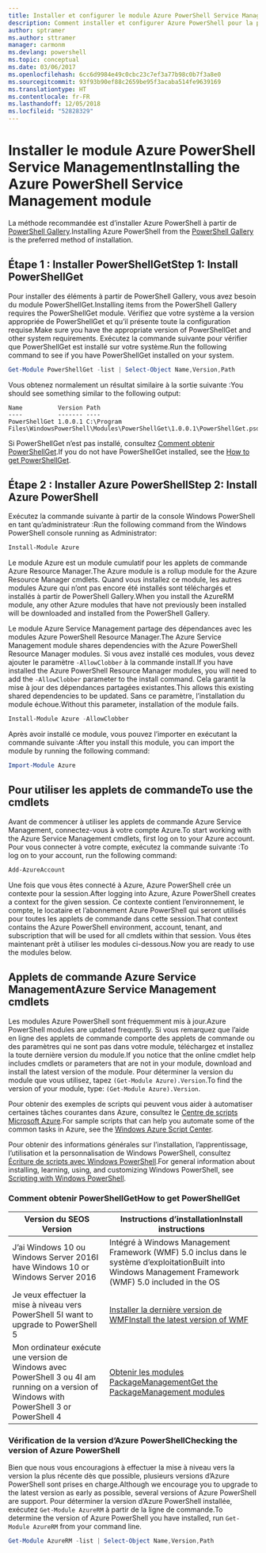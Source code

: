```yaml
---
title: Installer et configurer le module Azure PowerShell Service Management | Microsoft Docs
description: Comment installer et configurer Azure PowerShell pour la première utilisation.
author: sptramer
ms.author: sttramer
manager: carmonm
ms.devlang: powershell
ms.topic: conceptual
ms.date: 03/06/2017
ms.openlocfilehash: 6cc6d9984e49c0cbc23c7ef3a77b98c0b7f3a8e0
ms.sourcegitcommit: 93f93b90ef88c2659be95f3acaba514fe9639169
ms.translationtype: HT
ms.contentlocale: fr-FR
ms.lasthandoff: 12/05/2018
ms.locfileid: "52828329"
---
```

# <a name="installing-the-azure-powershell-service-management-module"></a><span data-ttu-id="59847-103">Installer le module Azure PowerShell Service Management</span><span class="sxs-lookup"><span data-stu-id="59847-103">Installing the Azure PowerShell Service Management module</span></span>

<span data-ttu-id="59847-104">La méthode recommandée est d’installer Azure PowerShell à partir de [PowerShell Gallery](https://www.powershellgallery.com/).</span><span class="sxs-lookup"><span data-stu-id="59847-104">Installing Azure PowerShell from the [PowerShell Gallery](https://www.powershellgallery.com/) is the preferred method of installation.</span></span>

## <a name="step-1-install-powershellget"></a><span data-ttu-id="59847-105">Étape 1 : Installer PowerShellGet</span><span class="sxs-lookup"><span data-stu-id="59847-105">Step 1: Install PowerShellGet</span></span>

<span data-ttu-id="59847-106">Pour installer des éléments à partir de PowerShell Gallery, vous avez besoin du module PowerShellGet.</span><span class="sxs-lookup"><span data-stu-id="59847-106">Installing items from the PowerShell Gallery requires the PowerShellGet module.</span></span> <span data-ttu-id="59847-107">Vérifiez que votre système a la version appropriée de PowerShellGet et qu’il présente toute la configuration requise.</span><span class="sxs-lookup"><span data-stu-id="59847-107">Make sure you have the appropriate version of PowerShellGet and other system requirements.</span></span> <span data-ttu-id="59847-108">Exécutez la commande suivante pour vérifier que PowerShellGet est installé sur votre système.</span><span class="sxs-lookup"><span data-stu-id="59847-108">Run the following command to see if you have PowerShellGet installed on your system.</span></span>

```powershell
Get-Module PowerShellGet -list | Select-Object Name,Version,Path
```

<span data-ttu-id="59847-109">Vous obtenez normalement un résultat similaire à la sortie suivante :</span><span class="sxs-lookup"><span data-stu-id="59847-109">You should see something similar to the following output:</span></span>

```output
Name          Version Path
----          ------- ----
PowerShellGet 1.0.0.1 C:\Program Files\WindowsPowerShell\Modules\PowerShellGet\1.0.0.1\PowerShellGet.psd1
```

<span data-ttu-id="59847-110">Si PowerShellGet n’est pas installé, consultez [Comment obtenir PowerShellGet](#how-to-get-powershellget).</span><span class="sxs-lookup"><span data-stu-id="59847-110">If you do not have PowerShellGet installed, see the [How to get PowerShellGet](#how-to-get-powershellget).</span></span>

## <a name="step-2-install-azure-powershell"></a><span data-ttu-id="59847-111">Étape 2 : Installer Azure PowerShell</span><span class="sxs-lookup"><span data-stu-id="59847-111">Step 2: Install Azure PowerShell</span></span>

<span data-ttu-id="59847-112">Exécutez la commande suivante à partir de la console Windows PowerShell en tant qu’administrateur :</span><span class="sxs-lookup"><span data-stu-id="59847-112">Run the following command from the Windows PowerShell console running as Administrator:</span></span>

```powershell
Install-Module Azure
```

<span data-ttu-id="59847-113">Le module Azure est un module cumulatif pour les applets de commande Azure Resource Manager.</span><span class="sxs-lookup"><span data-stu-id="59847-113">The Azure module is a rollup module for the Azure Resource Manager cmdlets.</span></span> <span data-ttu-id="59847-114">Quand vous installez ce module, les autres modules Azure qui n’ont pas encore été installés sont téléchargés et installés à partir de PowerShell Gallery.</span><span class="sxs-lookup"><span data-stu-id="59847-114">When you install the AzureRM module, any other Azure modules that have not previously been installed will be downloaded and installed from the PowerShell Gallery.</span></span>

<span data-ttu-id="59847-115">Le module Azure Service Management partage des dépendances avec les modules Azure PowerShell Resource Manager.</span><span class="sxs-lookup"><span data-stu-id="59847-115">The Azure Service Management module shares dependencies with the Azure PowerShell Resource Manager modules.</span></span> <span data-ttu-id="59847-116">Si vous avez installé ces modules, vous devez ajouter le paramètre `-AllowClobber` à la commande install.</span><span class="sxs-lookup"><span data-stu-id="59847-116">If you have installed the Azure PowerShell Resource Manager modules, you will need to add the `-AllowClobber` parameter to the install command.</span></span> <span data-ttu-id="59847-117">Cela garantit la mise à jour des dépendances partagées existantes.</span><span class="sxs-lookup"><span data-stu-id="59847-117">This allows this existing shared dependencies to be updated.</span></span> <span data-ttu-id="59847-118">Sans ce paramètre, l’installation du module échoue.</span><span class="sxs-lookup"><span data-stu-id="59847-118">Without this parameter, installation of the module fails.</span></span>

```powershell
Install-Module Azure -AllowClobber
```

<span data-ttu-id="59847-119">Après avoir installé ce module, vous pouvez l’importer en exécutant la commande suivante :</span><span class="sxs-lookup"><span data-stu-id="59847-119">After you install this module, you can import the module by running the following command:</span></span>

```powershell
Import-Module Azure
```

## <a name="to-use-the-cmdlets"></a><span data-ttu-id="59847-120">Pour utiliser les applets de commande</span><span class="sxs-lookup"><span data-stu-id="59847-120">To use the cmdlets</span></span>

<span data-ttu-id="59847-121">Avant de commencer à utiliser les applets de commande Azure Service Management, connectez-vous à votre compte Azure.</span><span class="sxs-lookup"><span data-stu-id="59847-121">To start working with the Azure Service Management cmdlets, first log on to your Azure account.</span></span> <span data-ttu-id="59847-122">Pour vous connecter à votre compte, exécutez la commande suivante :</span><span class="sxs-lookup"><span data-stu-id="59847-122">To log on to your account, run the following command:</span></span>

```powershell
Add-AzureAccount
```

<span data-ttu-id="59847-123">Une fois que vous êtes connecté à Azure, Azure PowerShell crée un contexte pour la session.</span><span class="sxs-lookup"><span data-stu-id="59847-123">After logging into Azure, Azure PowerShell creates a context for the given session.</span></span> <span data-ttu-id="59847-124">Ce contexte contient l’environnement, le compte, le locataire et l’abonnement Azure PowerShell qui seront utilisés pour toutes les applets de commande dans cette session.</span><span class="sxs-lookup"><span data-stu-id="59847-124">That context contains the Azure PowerShell environment, account, tenant, and subscription that will be used for all cmdlets within that session.</span></span> <span data-ttu-id="59847-125">Vous êtes maintenant prêt à utiliser les modules ci-dessous.</span><span class="sxs-lookup"><span data-stu-id="59847-125">Now you are ready to use the modules below.</span></span>

## <a name="azure-service-management-cmdlets"></a><span data-ttu-id="59847-126">Applets de commande Azure Service Management</span><span class="sxs-lookup"><span data-stu-id="59847-126">Azure Service Management cmdlets</span></span>

<span data-ttu-id="59847-127">Les modules Azure PowerShell sont fréquemment mis à jour.</span><span class="sxs-lookup"><span data-stu-id="59847-127">Azure PowerShell modules are updated frequently.</span></span> <span data-ttu-id="59847-128">Si vous remarquez que l’aide en ligne des applets de commande comporte des applets de commande ou des paramètres qui ne sont pas dans votre module, téléchargez et installez la toute dernière version du module.</span><span class="sxs-lookup"><span data-stu-id="59847-128">If you notice that the online cmdlet help includes cmdlets or parameters that are not in your module, download and install the latest version of the module.</span></span> <span data-ttu-id="59847-129">Pour déterminer la version du module que vous utilisez, tapez `(Get-Module Azure).Version`.</span><span class="sxs-lookup"><span data-stu-id="59847-129">To find the version of your module, type: `(Get-Module Azure).Version`.</span></span>

<span data-ttu-id="59847-130">Pour obtenir des exemples de scripts qui peuvent vous aider à automatiser certaines tâches courantes dans Azure, consultez le [Centre de scripts Microsoft Azure](http://www.windowsazure.com/documentation/scripts/).</span><span class="sxs-lookup"><span data-stu-id="59847-130">For sample scripts that can help you automate some of the common tasks in Azure, see the [Windows Azure Script Center](http://www.windowsazure.com/documentation/scripts/).</span></span>

<span data-ttu-id="59847-131">Pour obtenir des informations générales sur l’installation, l’apprentissage, l’utilisation et la personnalisation de Windows PowerShell, consultez [Écriture de scripts avec Windows PowerShell](http://go.microsoft.com/fwlink/p/?linkid=320210).</span><span class="sxs-lookup"><span data-stu-id="59847-131">For general information about installing, learning, using, and customizing Windows PowerShell, see [Scripting with Windows PowerShell](http://go.microsoft.com/fwlink/p/?linkid=320210).</span></span>

### <a name="how-to-get-powershellget"></a><span data-ttu-id="59847-132">Comment obtenir PowerShellGet</span><span class="sxs-lookup"><span data-stu-id="59847-132">How to get PowerShellGet</span></span>

|<span data-ttu-id="59847-133">Version du SE</span><span class="sxs-lookup"><span data-stu-id="59847-133">OS Version</span></span>|<span data-ttu-id="59847-134">Instructions d’installation</span><span class="sxs-lookup"><span data-stu-id="59847-134">Install instructions</span></span>|
|---|---|
|<span data-ttu-id="59847-135">J’ai Windows 10 ou Windows Server 2016</span><span class="sxs-lookup"><span data-stu-id="59847-135">I have Windows 10 or Windows Server 2016</span></span>|<span data-ttu-id="59847-136">Intégré à Windows Management Framework (WMF) 5.0 inclus dans le système d’exploitation</span><span class="sxs-lookup"><span data-stu-id="59847-136">Built into Windows Management Framework (WMF) 5.0 included in the OS</span></span>|
|<span data-ttu-id="59847-137">Je veux effectuer la mise à niveau vers PowerShell 5</span><span class="sxs-lookup"><span data-stu-id="59847-137">I want to upgrade to PowerShell 5</span></span>|[<span data-ttu-id="59847-138">Installer la dernière version de WMF</span><span class="sxs-lookup"><span data-stu-id="59847-138">Install the latest version of WMF</span></span>](https://www.microsoft.com/en-us/download/details.aspx?id=54616)|
|<span data-ttu-id="59847-139">Mon ordinateur exécute une version de Windows avec PowerShell 3 ou 4</span><span class="sxs-lookup"><span data-stu-id="59847-139">I am running on a version of Windows with PowerShell 3 or PowerShell 4</span></span>|[<span data-ttu-id="59847-140">Obtenir les modules PackageManagement</span><span class="sxs-lookup"><span data-stu-id="59847-140">Get the PackageManagement modules</span></span>](http://go.microsoft.com/fwlink/?LinkID=746217)|

<div id="helpmechoose"/>

### <a name="checking-the-version-of-azure-powershell"></a><span data-ttu-id="59847-141">Vérification de la version d’Azure PowerShell</span><span class="sxs-lookup"><span data-stu-id="59847-141">Checking the version of Azure PowerShell</span></span>

<span data-ttu-id="59847-142">Bien que nous vous encouragions à effectuer la mise à niveau vers la version la plus récente dès que possible, plusieurs versions d’Azure PowerShell sont prises en charge.</span><span class="sxs-lookup"><span data-stu-id="59847-142">Although we encourage you to upgrade to the latest version as early as possible, several versions of Azure PowerShell are support.</span></span> <span data-ttu-id="59847-143">Pour déterminer la version d’Azure PowerShell installée, exécutez `Get-Module AzureRM` à partir de la ligne de commande.</span><span class="sxs-lookup"><span data-stu-id="59847-143">To determine the version of Azure PowerShell you have installed, run `Get-Module AzureRM` from your command line.</span></span>

```powershell
Get-Module AzureRM -list | Select-Object Name,Version,Path
```
